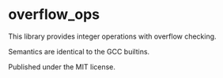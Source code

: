 # overflow_ops

This library provides integer operations with overflow checking.

Semantics are identical to the GCC builtins.

Published under the MIT license.
